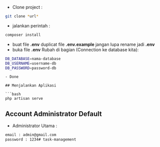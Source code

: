 

- Clone project :
```bash
git clone *url*
```
- jalankan perintah :
```bash
composer install
```
- buat file  <b>.env</b>  duplicat file  <b>.env.example</b>  jangan lupa rename jadi  <b>.env</b>
- buka file  <b>.env</b>  Rubah di bagian (Connection ke database kita):

```bash
DB_DATABASE=nama-database
DB_USERNAME=username-db
DB_PASSWORD=password-db
```
```
- Done

## Menjalankan Aplikasi

```bash
php artisan serve
```

## Account Administrator Default
- Administrator Utama :

```bash
email : admin@gmail.com
password : 1234# task-management
